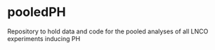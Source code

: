 # pooledPH
Repository to hold data and code for the pooled analyses of all LNCO experiments inducing PH
